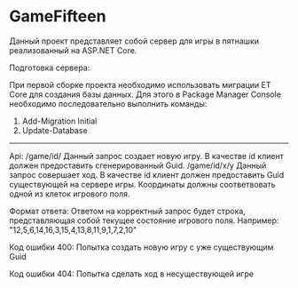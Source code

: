 # GameFifteen
 

Данный проект представляет собой сервер для игры в пятнашки реализованный на ASP.NET Core.


Подготовка сервера:

При первой сборке проекта необходимо использовать миграции ET Core для создания базы данных. Для этого в Package Manager Console необходимо последовательно выполнить команды:
1. Add-Migration Initial
2. Update-Database
-------------
Api:
/game/id/
Данный запрос создает новую игру. В качестве id клиент должен предоставить сгенерированный Guid.
/game/id/x/y
Данный запрос совершает ход. В качестве id клиент должен предоставить Guid существующей на сервере игры. Координаты должны соответвовать одной из клеток игрового поля. 

Формат ответа:
Ответом на корректный запрос будет строка, представляющая собой текущее состояние игрового поля. Например: "12,5,6,14,16,3,15,4,13,8,11,9,1,7,2,10"

Код ошибки 400:
Попытка создать новую игру с уже существующим Guid

Код ошибки 404:
Попытка сделать ход в несуществующей игре
